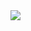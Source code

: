 <img src="https://cdn.discordapp.com/attachments/1148037098595680288/1193714818763464744/Make_your_README.png?ex=65adb88e&is=659b438e&hm=4b36a712cefc7a34fd3da160cf5d4a6bf581e5fccffe9ef83a6bcc0e5e88e188&">

